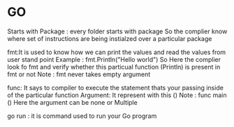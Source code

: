 # GO

Starts with Package : every folder starts with package So the complier know where set of instructions are being instialzed over a particular package 

fmt:It is used to know how we can print the values and read the values from  user stand point 
Example : fmt.Println("Hello world") So Here the complier look fo fmt and verify whether this particual function (Println) is present in fmt or not 
Note : fmt never takes empty argument 

func: It says to compiler to execute the statement thats your passing inside of the particular function 
Argument: It represent with this () 
Note : func main () Here the argument can be none or Multiple

go run : it is command used to run your Go program 


